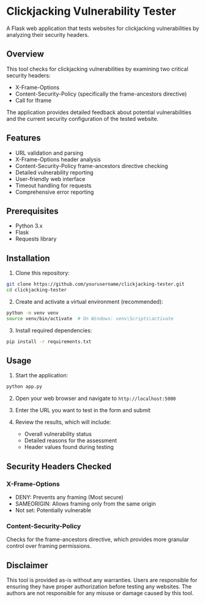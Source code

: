 # Clickjacking Vulnerability Tester

A Flask web application that tests websites for clickjacking vulnerabilities by analyzing their security headers.

## Overview

This tool checks for clickjacking vulnerabilities by examining two critical security headers:
- X-Frame-Options
- Content-Security-Policy (specifically the frame-ancestors directive)
- Call for Iframe

The application provides detailed feedback about potential vulnerabilities and the current security configuration of the tested website.

## Features

- URL validation and parsing
- X-Frame-Options header analysis
- Content-Security-Policy frame-ancestors directive checking
- Detailed vulnerability reporting
- User-friendly web interface
- Timeout handling for requests
- Comprehensive error reporting

## Prerequisites

- Python 3.x
- Flask
- Requests library

## Installation

1. Clone this repository:
```bash
git clone https://github.com/yourusername/clickjacking-tester.git
cd clickjacking-tester
```

2. Create and activate a virtual environment (recommended):
```bash
python -m venv venv
source venv/bin/activate  # On Windows: venv\Scripts\activate
```

3. Install required dependencies:
```bash
pip install -r requirements.txt
```

## Usage

1. Start the application:
```bash
python app.py
```

2. Open your web browser and navigate to `http://localhost:5000`

3. Enter the URL you want to test in the form and submit

4. Review the results, which will include:
   - Overall vulnerability status
   - Detailed reasons for the assessment
   - Header values found during testing

## Security Headers Checked

### X-Frame-Options
- DENY: Prevents any framing (Most secure)
- SAMEORIGIN: Allows framing only from the same origin
- Not set: Potentially vulnerable

### Content-Security-Policy
Checks for the frame-ancestors directive, which provides more granular control over framing permissions.

## Disclaimer

This tool is provided as-is without any warranties. Users are responsible for ensuring they have proper authorization before testing any websites. The authors are not responsible for any misuse or damage caused by this tool.
